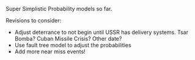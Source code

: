 Super Simplistic Probability models so far.

Revisions to consider:
- Adjust deterrance to not begin until USSR has delivery systems. Tsar Bomba? Cuban Missile Crisis? Other date?
- Use fault tree model to adjust the probabilities
- Add more near miss events!

